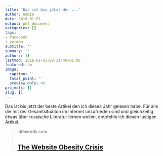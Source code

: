 ```yaml
---
title: 'Das ist bis jetzt der ...'
author: admin
date: 2016-01-01
output: pdf_document
categories: []
tags:
- facebook
- german
subtitle: ''
summary: ''
authors: []
lastmod: 2016-01-01T20:31:46+01:00
featured: no
image:
  caption: ''
  focal_point: ''
  preview_only: no
projects: []
slug: []
---
```

Das ist bis jetzt der beste Artikel den ich dieses Jahr gelesen habe.  Für alle die mit der Gesamtsituation im Internet unzufrieden sind und gleichzeitig etwas über russische Literatur lernen wollen, empfehle ich diesen lustigen Artikel.
> idlewords.com
> ## [The Website Obesity Crisis](http://idlewords.com/talks/website_obesity.htm)
>

